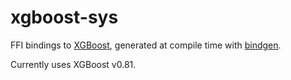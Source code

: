 # xgboost-sys

FFI bindings to [XGBoost](https://xgboost.readthedocs.io/), generated at compile
time with [bindgen](https://github.com/rust-lang-nursery/rust-bindgen).

Currently uses XGBoost v0.81.
